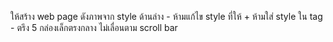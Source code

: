 ให้สร้าง web page ดังภาพจาก style ด้านล่าง
	- ห้ามแก้ไข style ที่ให้ + ห้ามใส่ style ใน tag
    - ตรึง 5 กล่องเล็กตรงกลาง ไม่เลื่อนตาม scroll bar